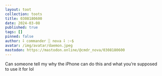 ```yaml
---
layout: toot
collection: toots
title: 0308180600
date: 2024-03-08
published: true
tags: []
pinned: false
author: ⸸ commander ░ nova ⸸ :~$
avatar: /img/avatar/daemon.jpeg
mastodon: https://mastodon.online/@cmdr_nova/0308180600
---
```


Can someone tell my why the iPhone can do this and what you’re supposed to use it for lol
